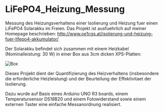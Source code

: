 # LiFePO4_Heizung_Messung
Messung des Heizungsverhaltens einer Isolierung und Heizung fuer einen LiFePO4 Solarakku im Freien.
Das Projekt ist ausfuehrlich auf meiner Homepage beschrieben: http://www.oe1cgs.at/isolierung-und-heizung-fuer-lifepo4-akkumulator/

Der Solarakku befindet sich zusammen mit einem Heizkabel (Nominalleistung: 30 W) in einer Box aus 3cm dicken XPS-Platten:

![Box](https://github.com/christophschwaerzler/LiFePO4_Heizung_Messung/assets/151140591/de77048b-01fb-4393-b99c-e6d769636ab2)

Dieses Projekt dient der Quantifizierung des Heizverhaltens (insbesondere die erforderliche Heizleistung) und der Beurteilung der Effektivitaet der Isolierung.

Dazu wurde auf Basis eines Arduino UNO R3 boards, einem Temperatursensor DS18B20 und einem Fotowiderstand sowie einem externen Taster eine einfache Messanordnung realisiert.

